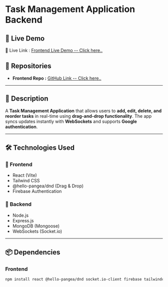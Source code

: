 # Task Management Application Backend

## 🚀 Live Demo
🔗 Live Link :  [Frontend Live Demo -- Click here.. ](https://task-management-234b9.web.app/)

## 📂 Repositories
- **Frontend Repo :** [GitHub Link -- Click here..  ](https://github.com/Salman-Shaid/task-management-client)


---

## 📌 Description
A **Task Management Application** that allows users to **add, edit, delete, and reorder tasks** in real-time using **drag-and-drop functionality**. The app syncs updates instantly with **WebSockets** and supports **Google authentication**.

---

## 🛠️ Technologies Used
### 🔹 **Frontend**
- React (Vite)
- Tailwind CSS
- @hello-pangea/dnd (Drag & Drop)
- Firebase Authentication

### 🔹 **Backend**
- Node.js
- Express.js
- MongoDB (Mongoose)
- WebSockets (Socket.io)

---

## 📦 Dependencies
### **Frontend**
```bash
npm install react @hello-pangea/dnd socket.io-client firebase tailwindcss 

